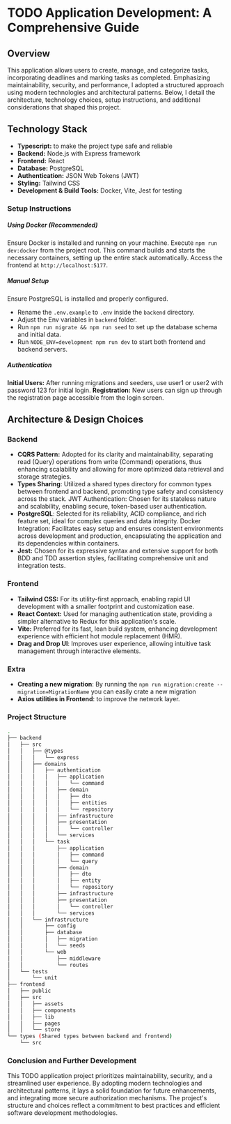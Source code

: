 # TODO Application Development: A Comprehensive Guide
## Overview
This application allows users to create, manage, and categorize tasks, incorporating deadlines and marking tasks as completed. 
Emphasizing maintainability, security, and performance, I adopted a structured approach using modern technologies and architectural patterns. 
Below, I detail the architecture, technology choices, setup instructions, and additional considerations that shaped this project.

## Technology Stack
- **Typescript:** to make the project type safe and reliable
- **Backend:** Node.js with Express framework
- **Frontend:** React
- **Database:** PostgreSQL
- **Authentication:** JSON Web Tokens (JWT)
- **Styling:** Tailwind CSS
- **Development & Build Tools:** Docker, Vite, Jest for testing

### Setup Instructions

##### Using Docker (Recommended)
Ensure Docker is installed and running on your machine.
Execute `npm run dev:docker` from the project root. This command builds and starts the necessary containers, setting up the entire stack automatically.
Access the frontend at `http://localhost:5177`.
##### Manual Setup
Ensure PostgreSQL is installed and properly configured.
- Rename the `.env.example` to `.env` inside the `backend` directory.
- Adjust the Env variables in `backend` folder.
- Run `npm run migrate && npm run seed` to set up the database schema and initial data.
- Run `NODE_ENV=development npm run dev` to start both frontend and backend servers.

##### Authentication
**Initial Users:** After running migrations and seeders, use user1 or user2 with password 123 for initial login.
**Registration:** New users can sign up through the registration page accessible from the login screen.

## Architecture & Design Choices
### Backend
- **CQRS Pattern:** Adopted for its clarity and maintainability, separating read (Query) operations from write (Command) operations, thus enhancing scalability and allowing for more optimized data retrieval and storage strategies.
- **Types Sharing**: Utilized a shared types directory for common types between frontend and backend, promoting type safety and consistency across the stack.
JWT Authentication: Chosen for its stateless nature and scalability, enabling secure, token-based user authentication.
- **PostgreSQL**: Selected for its reliability, ACID compliance, and rich feature set, ideal for complex queries and data integrity.
Docker Integration: Facilitates easy setup and ensures consistent environments across development and production, encapsulating the application and its dependencies within containers.
- **Jest:** Chosen for its expressive syntax and extensive support for both BDD and TDD assertion styles, facilitating comprehensive unit and integration tests.
### Frontend
- **Tailwind CSS:** For its utility-first approach, enabling rapid UI development with a smaller footprint and customization ease.
- **React Context:** Used for managing authentication state, providing a simpler alternative to Redux for this application's scale.
- **Vite:** Preferred for its fast, lean build system, enhancing development experience with efficient hot module replacement (HMR).
- **Drag and Drop UI**: Improves user experience, allowing intuitive task management through interactive elements.


### Extra
- **Creating a new migration**: By running the `npm run migration:create --migration=MigrationName` you can easily crate a new migration
- **Axios utilities in Frontend**: to improve the network layer. 

### Project Structure

```bash
.
├── backend
│   ├── src
│   │   ├── @types
│   │   │   └── express
│   │   ├── domains
│   │   │   ├── authentication
│   │   │   │   ├── application
│   │   │   │   │   └── command
│   │   │   │   ├── domain
│   │   │   │   │   ├── dto
│   │   │   │   │   ├── entities
│   │   │   │   │   └── repository
│   │   │   │   ├── infrastructure
│   │   │   │   ├── presentation
│   │   │   │   │   └── controller
│   │   │   │   └── services
│   │   │   └── task
│   │   │       ├── application
│   │   │       │   ├── command
│   │   │       │   └── query
│   │   │       ├── domain
│   │   │       │   ├── dto
│   │   │       │   ├── entity
│   │   │       │   └── repository
│   │   │       ├── infrastructure
│   │   │       ├── presentation
│   │   │       │   └── controller
│   │   │       └── services
│   │   └── infrastructure
│   │       ├── config
│   │       ├── database
│   │       │   ├── migration
│   │       │   └── seeds
│   │       └── web
│   │           ├── middleware
│   │           └── routes
│   └── tests
│       └── unit
├── frontend
│   ├── public
│   ├── src
│   │   ├── assets
│   │   ├── components
│   │   ├── lib
│   │   ├── pages
│   │   └── store
└── types (Shared types between backend and frontend)
    └── src
```
### Conclusion and Further Development
This TODO application project prioritizes maintainability, security, and a streamlined user experience. By adopting modern technologies and architectural patterns, it lays a solid foundation for future enhancements, and integrating more secure authorization mechanisms. The project's structure and choices reflect a commitment to best practices and efficient software development methodologies.

